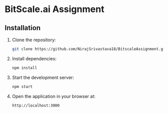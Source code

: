 # BitScale.ai Assignment

## Installation

1. Clone the repository:

   ```bash
   git clone https://github.com/NirajSrivastava18/BitscaleAssignment.git
   ```

2. Install dependencies:

   ```bash
   npm install
   ```

3. Start the development server:

   ```bash
   npm start
   ```

4. Open the application in your browser at:
   ```
   http://localhost:3000
   ```
